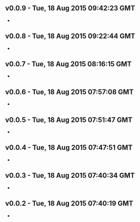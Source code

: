 v0.0.9 - Tue, 18 Aug 2015 09:42:23 GMT
--------------------------------------

- 


v0.0.8 - Tue, 18 Aug 2015 09:22:44 GMT
--------------------------------------

- 


v0.0.7 - Tue, 18 Aug 2015 08:16:15 GMT
--------------------------------------

- 


v0.0.6 - Tue, 18 Aug 2015 07:57:08 GMT
--------------------------------------

- 


v0.0.5 - Tue, 18 Aug 2015 07:51:47 GMT
--------------------------------------

- 


v0.0.4 - Tue, 18 Aug 2015 07:47:51 GMT
--------------------------------------

- 


v0.0.3 - Tue, 18 Aug 2015 07:40:34 GMT
--------------------------------------

- 


v0.0.2 - Tue, 18 Aug 2015 07:40:19 GMT
--------------------------------------

- 